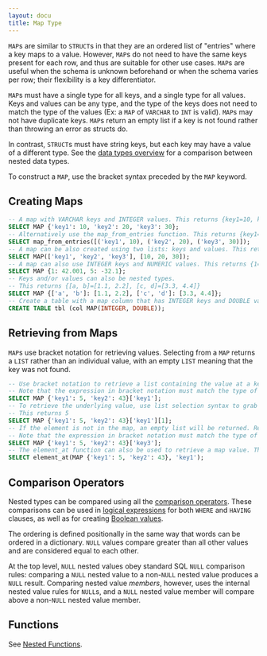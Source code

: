 ```yaml
---
layout: docu
title: Map Type
---
```


`MAP`s are similar to `STRUCT`s in that they are an ordered list of "entries" where a key maps to a value. However, `MAP`s do not need to have the same keys present for each row, and thus are suitable for other use cases. `MAP`s are useful when the schema is unknown beforehand or when the schema varies per row; their flexibility is a key differentiator.

`MAP`s must have a single type for all keys, and a single type for all values. Keys and values can be any type, and the type of the keys does not need to match the type of the values (Ex: a `MAP` of `VARCHAR` to `INT` is valid). `MAP`s may not have duplicate keys. `MAP`s return an empty list if a key is not found rather than throwing an error as structs do.

In contrast, `STRUCT`s must have string keys, but each key may have a value of a different type. See the [data types overview](../../sql/data_types/overview) for a comparison between nested data types.

To construct a `MAP`, use the bracket syntax preceded by the `MAP` keyword.

## Creating Maps

```sql
-- A map with VARCHAR keys and INTEGER values. This returns {key1=10, key2=20, key3=30}
SELECT MAP {'key1': 10, 'key2': 20, 'key3': 30};
-- Alternatively use the map_from_entries function. This returns {key1=10, key2=20, key3=30}
SELECT map_from_entries([('key1', 10), ('key2', 20), ('key3', 30)]);
-- A map can be also created using two lists: keys and values. This returns {key1=10, key2=20, key3=30}
SELECT MAP(['key1', 'key2', 'key3'], [10, 20, 30]);
-- A map can also use INTEGER keys and NUMERIC values. This returns {1=42.001, 5=-32.100}
SELECT MAP {1: 42.001, 5: -32.1};
-- Keys and/or values can also be nested types.
-- This returns {[a, b]=[1.1, 2.2], [c, d]=[3.3, 4.4]}
SELECT MAP {['a', 'b']: [1.1, 2.2], ['c', 'd']: [3.3, 4.4]};
-- Create a table with a map column that has INTEGER keys and DOUBLE values
CREATE TABLE tbl (col MAP(INTEGER, DOUBLE));
```

## Retrieving from Maps

`MAP`s use bracket notation for retrieving values. Selecting from a `MAP` returns a `LIST` rather than an individual value, with an empty `LIST` meaning that the key was not found.

```sql
-- Use bracket notation to retrieve a list containing the value at a key's location. This returns [5]
-- Note that the expression in bracket notation must match the type of the map's key
SELECT MAP {'key1': 5, 'key2': 43}['key1'];
-- To retrieve the underlying value, use list selection syntax to grab the first element.
-- This returns 5
SELECT MAP {'key1': 5, 'key2': 43}['key1'][1];
-- If the element is not in the map, an empty list will be returned. Returns []
-- Note that the expression in bracket notation must match the type of the map's key else an error is returned
SELECT MAP {'key1': 5, 'key2': 43}['key3'];
-- The element_at function can also be used to retrieve a map value. This returns [5]
SELECT element_at(MAP {'key1': 5, 'key2': 43}, 'key1');
```

## Comparison Operators

Nested types can be compared using all the [comparison operators](../expressions/comparison_operators).
These comparisons can be used in [logical expressions](../expressions/logical_operators)
for both `WHERE` and `HAVING` clauses, as well as for creating [Boolean values](boolean).

The ordering is defined positionally in the same way that words can be ordered in a dictionary.
`NULL` values compare greater than all other values and are considered equal to each other.

At the top level, `NULL` nested values obey standard SQL `NULL` comparison rules:
comparing a `NULL` nested value to a non-`NULL` nested value produces a `NULL` result.
Comparing nested value _members_, however, uses the internal nested value rules for `NULL`s,
and a `NULL` nested value member will compare above a non-`NULL` nested value member.

## Functions

See [Nested Functions](../../sql/functions/nested).
